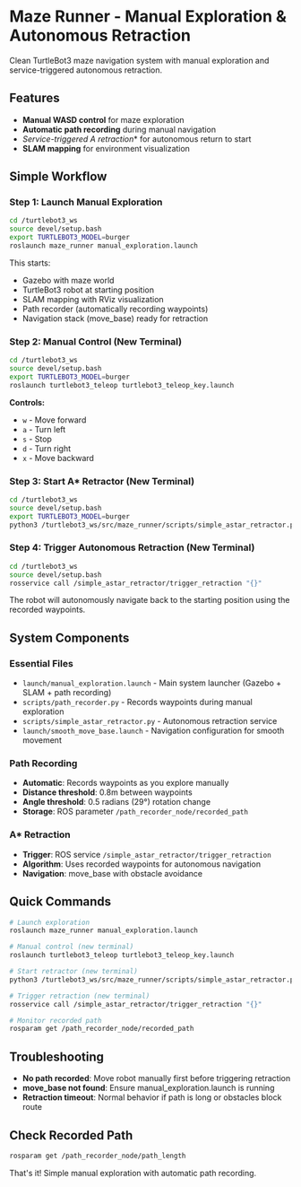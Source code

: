 # Maze Runner - Manual Exploration & Autonomous Retraction

Clean TurtleBot3 maze navigation system with manual exploration and service-triggered autonomous retraction.

## Features
- **Manual WASD control** for maze exploration
- **Automatic path recording** during manual navigation  
- **Service-triggered A* retraction** for autonomous return to start
- **SLAM mapping** for environment visualization

## Simple Workflow

### Step 1: Launch Manual Exploration
```bash
cd /turtlebot3_ws
source devel/setup.bash
export TURTLEBOT3_MODEL=burger
roslaunch maze_runner manual_exploration.launch
```
This starts:
- Gazebo with maze world
- TurtleBot3 robot at starting position
- SLAM mapping with RViz visualization
- Path recorder (automatically recording waypoints)
- Navigation stack (move_base) ready for retraction

### Step 2: Manual Control (New Terminal)
```bash
cd /turtlebot3_ws
source devel/setup.bash
export TURTLEBOT3_MODEL=burger
roslaunch turtlebot3_teleop turtlebot3_teleop_key.launch
```

**Controls:**
- `w` - Move forward
- `a` - Turn left  
- `s` - Stop
- `d` - Turn right
- `x` - Move backward

### Step 3: Start A* Retractor (New Terminal)
```bash
cd /turtlebot3_ws
source devel/setup.bash
export TURTLEBOT3_MODEL=burger
python3 /turtlebot3_ws/src/maze_runner/scripts/simple_astar_retractor.py
```

### Step 4: Trigger Autonomous Retraction (New Terminal)
```bash
cd /turtlebot3_ws
source devel/setup.bash
rosservice call /simple_astar_retractor/trigger_retraction "{}"
```

The robot will autonomously navigate back to the starting position using the recorded waypoints.

## System Components

### Essential Files
- `launch/manual_exploration.launch` - Main system launcher (Gazebo + SLAM + path recording)
- `scripts/path_recorder.py` - Records waypoints during manual exploration
- `scripts/simple_astar_retractor.py` - Autonomous retraction service
- `launch/smooth_move_base.launch` - Navigation configuration for smooth movement

### Path Recording
- **Automatic**: Records waypoints as you explore manually
- **Distance threshold**: 0.8m between waypoints
- **Angle threshold**: 0.5 radians (29°) rotation change
- **Storage**: ROS parameter `/path_recorder_node/recorded_path`

### A* Retraction
- **Trigger**: ROS service `/simple_astar_retractor/trigger_retraction`
- **Algorithm**: Uses recorded waypoints for autonomous navigation
- **Navigation**: move_base with obstacle avoidance

## Quick Commands

```bash
# Launch exploration
roslaunch maze_runner manual_exploration.launch

# Manual control (new terminal)
roslaunch turtlebot3_teleop turtlebot3_teleop_key.launch

# Start retractor (new terminal)  
python3 /turtlebot3_ws/src/maze_runner/scripts/simple_astar_retractor.py

# Trigger retraction (new terminal)
rosservice call /simple_astar_retractor/trigger_retraction "{}"

# Monitor recorded path
rosparam get /path_recorder_node/recorded_path
```

## Troubleshooting

- **No path recorded**: Move robot manually first before triggering retraction
- **move_base not found**: Ensure manual_exploration.launch is running
- **Retraction timeout**: Normal behavior if path is long or obstacles block route

## Check Recorded Path
```bash
rosparam get /path_recorder_node/path_length
```

That's it! Simple manual exploration with automatic path recording.

